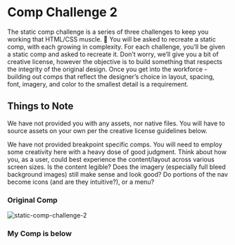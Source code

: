 # Comp Challenge 2

The static comp challenge is a series of three challenges to keep you working that HTML/CSS muscle. :muscle: You will be asked to recreate a static comp, with each growing in complexity. For each challenge, you’ll be given a static comp and asked to recreate it. Don’t worry, we’ll give you a bit of creative license, however the objective is to build something that respects the integrity of the original design. Once you get into the workforce - building out comps that reflect the designer’s choice in layout, spacing, font, imagery, and color to the smallest detail is a requirement.

## Things to Note

We have not provided you with any assets, nor native files. You will have to source assets on your own per the creative license guidelines below.

We have not provided breakpoint specific comps. You will need to employ some creativity here with a heavy dose of good judgment. Think about how you, as a user, could best experience the content/layout across various screen sizes. Is the content legible? Does the imagery (especially full bleed background images) still make sense and look good? Do portions of the nav become icons (and are they intuitive?), or a menu?

### Original Comp

![static-comp-challenge-2](https://user-images.githubusercontent.com/8752377/36280115-8330bdc8-1256-11e8-93d1-84b030c5d635.jpg)


### My Comp is below

